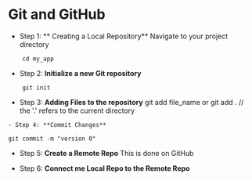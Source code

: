 # Git and GitHub

- Step 1: ** Creating a Local Repository**
 Navigate to your project directory
``` 
    cd my_app
``` 
- Step 2: **Initialize a new Git repository**
``` 
    git init
``` 
- Step 3: **Adding Files to the repository**
    git add file_name
        or
    git add .
    // the '.' refers to the current directory
``` 
- Step 4: **Commit Changes**
``` 
    git commit -m "version 0"

- Step 5: **Create a Remote Repo**
This is done on GitHub

- Step 6: **Connect me Local Repo to the Remote Repo**


